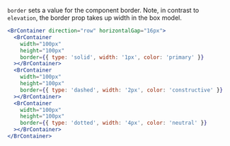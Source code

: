 `border` sets a value for the component border. Note, in contrast to `elevation`, the border prop takes up width in the box model.

```jsx live
<BrContainer direction="row" horizontalGap="16px">
  <BrContainer
    width="100px"
    height="100px"
    border={{ type: 'solid', width: '1px', color: 'primary' }}
  ></BrContainer>
  <BrContainer
    width="100px"
    height="100px"
    border={{ type: 'dashed', width: '2px', color: 'constructive' }}
  ></BrContainer>
  <BrContainer
    width="100px"
    height="100px"
    border={{ type: 'dotted', width: '4px', color: 'neutral' }}
  ></BrContainer>
</BrContainer>
```
